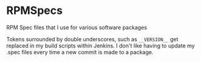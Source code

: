 # RPMSpecs
RPM Spec files that I use for various software packages

Tokens surrounded by double underscores, such as `__VERSION__` get replaced in my build scripts within Jenkins. I don't like having to update my .spec files every time a new commit is made to a package.
